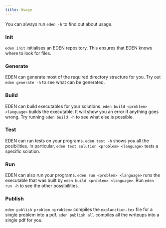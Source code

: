 ```yaml
---
title: Usage
---
```


You can always run `eden -h` to find out about usage.

### Init
`eden init` initialises an EDEN repository.
This ensures that EDEN knows where to look for files.

### Generate
EDEN can generate most of the required directory structure for you.
Try out `eden generate -h` to see what can be generated.

### Build
EDEN can build executables for your solutions.
`eden build <problem> <language>` builds the executable.
It will show you an error if anything goes wrong.
Try running `eden build -h` to see what else is possible.

### Test
EDEN can run tests on your programs.
`eden test -h` shows you all the posibilities.
In particular, `eden test solution <problem> <language>` tests a specific solution.

### Run
EDEN can also run your programs.
`eden run <problem> <language>` runs the executable that was built by `eden build <problem> <language>`.
Run `eden run -h` to see the other possibilities.

### Publish
`eden publish problem <problem>` compiles the `explanation.tex` file for a single problem into a pdf.
`eden publish all` compiles all the writeups into a single pdf for you.
